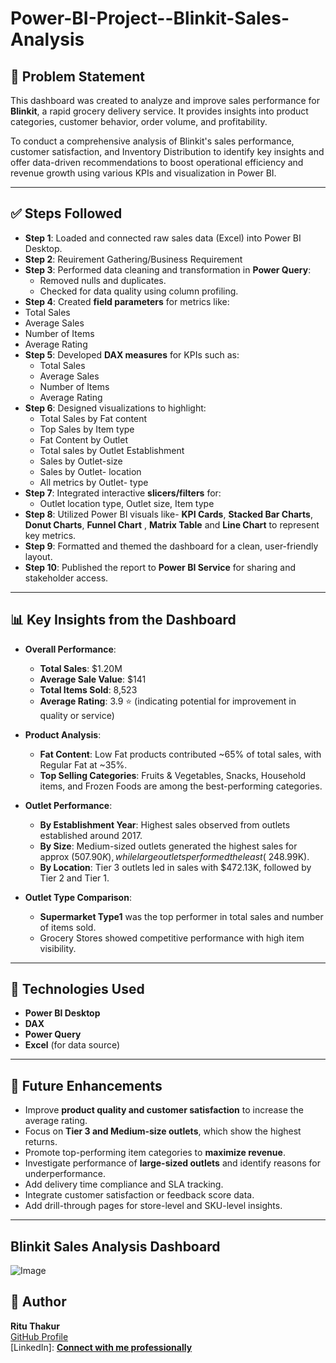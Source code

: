 # Power-BI-Project--Blinkit-Sales-Analysis

## 📌 Problem Statement

This dashboard was created to analyze and improve sales performance for **Blinkit**, a rapid grocery delivery service. It provides insights into product categories, customer behavior, order volume, and profitability.

To conduct a comprehensive analysis of Blinkit's sales performance, customer satisfaction, and Inventory Distribution to identify key insights and offer data-driven recommendations to boost operational efficiency and revenue growth using various KPIs and visualization in Power BI.

---

## ✅ Steps Followed

- **Step 1**: Loaded and connected raw sales data (Excel) into Power BI Desktop.
- **Step 2**: Reuirement Gathering/Business Requirement 
- **Step 3**: Performed data cleaning and transformation in **Power Query**:
  - Removed nulls and duplicates.
  - Checked for data quality using column profiling.
 - **Step 4**: Created **field parameters** for metrics like:
  - Total Sales
  - Average Sales
  - Number of Items
  - Average Rating
- **Step 5**: Developed **DAX measures** for KPIs such as:
  - Total Sales
  - Average Sales
  - Number of Items
  - Average Rating
- **Step 6**: Designed visualizations to highlight:
  - Total Sales by Fat content
  - Top Sales by Item type
  - Fat Content by Outlet
  - Total sales by Outlet Establishment
  - Sales by Outlet-size
  - Sales by Outlet- location
  - All metrics by Outlet- type
- **Step 7**: Integrated interactive **slicers/filters** for:
  - Outlet location type, Outlet size, Item type
- **Step 8**: Utilized Power BI visuals like- **KPI Cards**, **Stacked Bar Charts**, **Donut Charts**, **Funnel Chart** , **Matrix Table** and **Line Chart** to represent key metrics.
- **Step 9**: Formatted and themed the dashboard for a clean, user-friendly layout.
- **Step 10**: Published the report to **Power BI Service** for sharing and stakeholder access.

---

## 📊 Key Insights from the Dashboard

- **Overall Performance**:
  - **Total Sales**: $1.20M
  - **Average Sale Value**: $141
  - **Total Items Sold**: 8,523
  - **Average Rating**: 3.9 ⭐ (indicating potential for improvement in quality or service)

- **Product Analysis**:
  - **Fat Content**: Low Fat products contributed ~65% of total sales, with Regular Fat at ~35%.
  - **Top Selling Categories**: Fruits & Vegetables, Snacks, Household items, and Frozen Foods are among the best-performing categories.

- **Outlet Performance**:
  - **By Establishment Year**: Highest sales observed from outlets established around 2017.
  - **By Size**: Medium-sized outlets generated the highest sales for approx ($507.90K), while large outlets performed the least (~$248.99K).
  - **By Location**: Tier 3 outlets led in sales with $472.13K, followed by Tier 2 and Tier 1.

- **Outlet Type Comparison**:
  - **Supermarket Type1** was the top performer in total sales and number of items sold.
  - Grocery Stores showed competitive performance with high item visibility.

---

## 🚀 Technologies Used

- **Power BI Desktop**
- **DAX**
- **Power Query**
- **Excel** (for data source)

---

## 🔧 Future Enhancements

- Improve **product quality and customer satisfaction** to increase the average rating.
- Focus on **Tier 3 and Medium-size outlets**, which show the highest returns.
- Promote top-performing item categories to **maximize revenue**.
- Investigate performance of **large-sized outlets** and identify reasons for underperformance.
- Add delivery time compliance and SLA tracking.
- Integrate customer satisfaction or feedback score data.
- Add drill-through pages for store-level and SKU-level insights.

---

## Blinkit Sales Analysis Dashboard
![Image](https://github.com/user-attachments/assets/4e4a0a4f-e8af-459f-b2bb-642282ddd5c0)


## 👤 Author

**Ritu Thakur**  
[GitHub Profile](https://github.com/rituthakur-29)  
[LinkedIn]: [**Connect with me professionally**](https://www.linkedin.com/in/ritut/)

